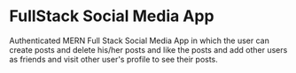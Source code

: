 # FullStack Social Media App

Authenticated MERN Full Stack Social Media App in which the user can create posts and delete his/her posts and like the posts and add other users as friends and visit other user's profile to see their posts.
